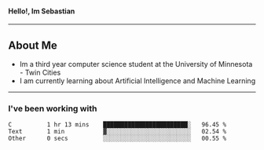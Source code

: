 #### Hello!, Im Sebastian


---
## About Me
- Im a third year computer science student at the University of Minnesota - Twin Cities
- I am currently learning about Artificial Intelligence and Machine Learning

---

### I've been working with
<!--START_SECTION:waka-->

```text
C          1 hr 13 mins    ████████████████████████░   96.45 %
Text       1 min           ▓░░░░░░░░░░░░░░░░░░░░░░░░   02.54 %
Other      0 secs          ░░░░░░░░░░░░░░░░░░░░░░░░░   00.55 %
```

<!--END_SECTION:waka-->



